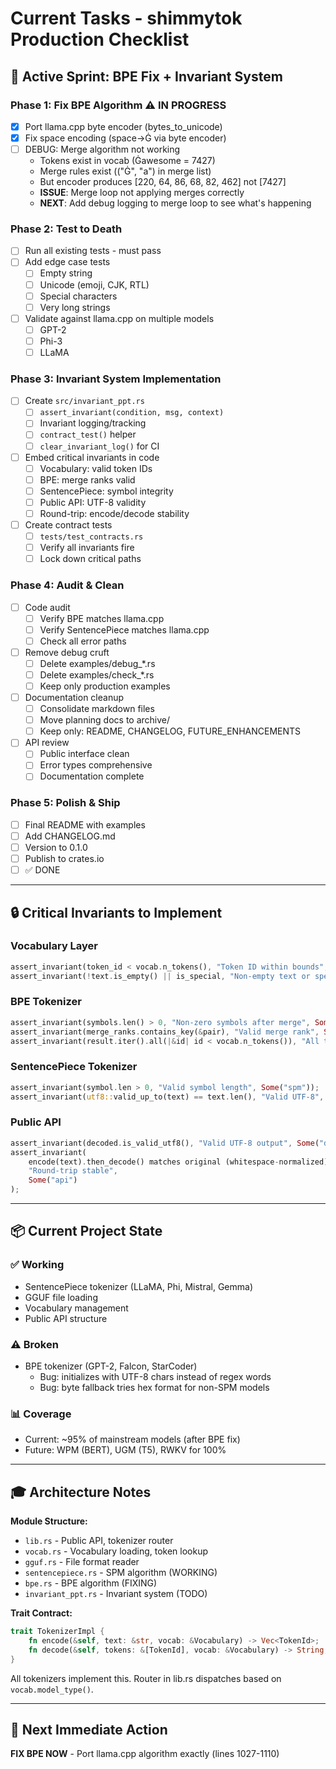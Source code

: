 # Current Tasks - shimmytok Production Checklist

## 🎯 Active Sprint: BPE Fix + Invariant System

### Phase 1: Fix BPE Algorithm ⚠️ IN PROGRESS
- [x] Port llama.cpp byte encoder (bytes_to_unicode)
- [x] Fix space encoding (space→Ġ via byte encoder)
- [ ] DEBUG: Merge algorithm not working
  - Tokens exist in vocab (Ġawesome = 7427)
  - Merge rules exist (("Ġ", "a") in merge list)
  - But encoder produces [220, 64, 86, 68, 82, 462] not [7427]
  - **ISSUE**: Merge loop not applying merges correctly
  - **NEXT**: Add debug logging to merge loop to see what's happening

### Phase 2: Test to Death
- [ ] Run all existing tests - must pass
- [ ] Add edge case tests
  - [ ] Empty string
  - [ ] Unicode (emoji, CJK, RTL)
  - [ ] Special characters
  - [ ] Very long strings
- [ ] Validate against llama.cpp on multiple models
  - [ ] GPT-2
  - [ ] Phi-3
  - [ ] LLaMA

### Phase 3: Invariant System Implementation
- [ ] Create `src/invariant_ppt.rs`
  - [ ] `assert_invariant(condition, msg, context)`
  - [ ] Invariant logging/tracking
  - [ ] `contract_test()` helper
  - [ ] `clear_invariant_log()` for CI
- [ ] Embed critical invariants in code
  - [ ] Vocabulary: valid token IDs
  - [ ] BPE: merge ranks valid
  - [ ] SentencePiece: symbol integrity
  - [ ] Public API: UTF-8 validity
  - [ ] Round-trip: encode/decode stability
- [ ] Create contract tests
  - [ ] `tests/test_contracts.rs`
  - [ ] Verify all invariants fire
  - [ ] Lock down critical paths

### Phase 4: Audit & Clean
- [ ] Code audit
  - [ ] Verify BPE matches llama.cpp
  - [ ] Verify SentencePiece matches llama.cpp
  - [ ] Check all error paths
- [ ] Remove debug cruft
  - [ ] Delete examples/debug_*.rs
  - [ ] Delete examples/check_*.rs
  - [ ] Keep only production examples
- [ ] Documentation cleanup
  - [ ] Consolidate markdown files
  - [ ] Move planning docs to archive/
  - [ ] Keep only: README, CHANGELOG, FUTURE_ENHANCEMENTS
- [ ] API review
  - [ ] Public interface clean
  - [ ] Error types comprehensive
  - [ ] Documentation complete

### Phase 5: Polish & Ship
- [ ] Final README with examples
- [ ] Add CHANGELOG.md
- [ ] Version to 0.1.0
- [ ] Publish to crates.io
- [ ] ✅ DONE

---

## 🔒 Critical Invariants to Implement

### Vocabulary Layer
```rust
assert_invariant(token_id < vocab.n_tokens(), "Token ID within bounds", Some("vocab"));
assert_invariant(!text.is_empty() || is_special, "Non-empty text or special token", Some("vocab"));
```

### BPE Tokenizer
```rust
assert_invariant(symbols.len() > 0, "Non-zero symbols after merge", Some("bpe"));
assert_invariant(merge_ranks.contains_key(&pair), "Valid merge rank", Some("bpe"));
assert_invariant(result.iter().all(|&id| id < vocab.n_tokens()), "All tokens valid", Some("bpe"));
```

### SentencePiece Tokenizer
```rust
assert_invariant(symbol.len > 0, "Valid symbol length", Some("spm"));
assert_invariant(utf8::valid_up_to(text) == text.len(), "Valid UTF-8", Some("spm"));
```

### Public API
```rust
assert_invariant(decoded.is_valid_utf8(), "Valid UTF-8 output", Some("decode"));
assert_invariant(
    encode(text).then_decode() matches original (whitespace-normalized),
    "Round-trip stable",
    Some("api")
);
```

---

## 📦 Current Project State

### ✅ Working
- SentencePiece tokenizer (LLaMA, Phi, Mistral, Gemma)
- GGUF file loading
- Vocabulary management
- Public API structure

### ⚠️ Broken
- BPE tokenizer (GPT-2, Falcon, StarCoder)
  - Bug: initializes with UTF-8 chars instead of regex words
  - Bug: byte fallback tries hex format for non-SPM models

### 📊 Coverage
- Current: ~95% of mainstream models (after BPE fix)
- Future: WPM (BERT), UGM (T5), RWKV for 100%

---

## 🎓 Architecture Notes

**Module Structure:**
- `lib.rs` - Public API, tokenizer router
- `vocab.rs` - Vocabulary loading, token lookup
- `gguf.rs` - File format reader
- `sentencepiece.rs` - SPM algorithm (WORKING)
- `bpe.rs` - BPE algorithm (FIXING)
- `invariant_ppt.rs` - Invariant system (TODO)

**Trait Contract:**
```rust
trait TokenizerImpl {
    fn encode(&self, text: &str, vocab: &Vocabulary) -> Vec<TokenId>;
    fn decode(&self, tokens: &[TokenId], vocab: &Vocabulary) -> String;
}
```

All tokenizers implement this. Router in lib.rs dispatches based on `vocab.model_type()`.

---

## 🚀 Next Immediate Action

**FIX BPE NOW** - Port llama.cpp algorithm exactly (lines 1027-1110)
